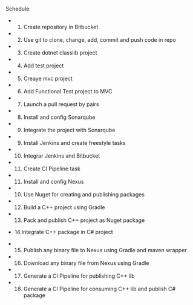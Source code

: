 Schedule:

- 1. Create repository in Bitbucket
- 2. Use git to clone, change, add, commit and push code in repo
- 3. Create dotnet classlib project
- 4. Add test project
- 5. Creaye mvc project
- 6. Add Functional Test project to MVC

- 7. Launch a pull request by pairs
- 8. Install and config Sonarqube
- 9. Integrate the project with Sonarqube

- 9. Install Jenkins and create freestyle tasks
- 10. Integrar Jenkins and Bitbucket
- 11. Create CI Pipeline task

- 11. Install and config Nexus
- 10. Use Nuget for creating and publishing packages

- 12. Build a C++ project using Gradle
- 13. Pack and publish C++ project as Nuget package
- 14.Integrate C++ package in C# project

- 15. Publish any binary file to Nexus using Gradle and maven wrapper
- 16. Download any binary file from Nexus using Gradle

- 17. Generate a CI Pipeline for publishing C++ lib 
- 18. Generate a CI Pipeline for consuming C++ lib and publish C# package
